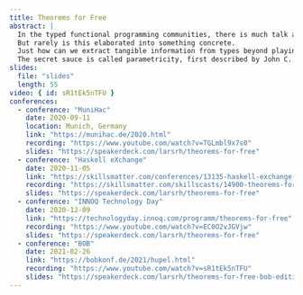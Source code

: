 ```yaml
---
title: Theorems for Free
abstract: |
  In the typed functional programming communities, there is much talk about “reasoning with types”.
  But rarely is this elaborated into something concrete.
  Just how can we extract tangible information from types beyond playing mere type tetris?
  The secret sauce is called parametricity, first described by John C. Reynolds, and later applied to Haskell by Philip Wadler in his seminal paper “Theorems for free!”.
slides:
  file: "slides"
  length: 55
video: { id: sR1tEk5nTFU }
conferences:
  - conference: "MuniHac"
    date: 2020-09-11
    location: Munich, Germany
    link: "https://munihac.de/2020.html"
    recording: "https://www.youtube.com/watch?v=TGLmbl9x7s0"
    slides: "https://speakerdeck.com/larsrh/theorems-for-free"
  - conference: "Haskell eXchange"
    date: 2020-11-05
    link: "https://skillsmatter.com/conferences/13135-haskell-exchange-2020#program"
    recording: "https://skillsmatter.com/skillscasts/14900-theorems-for-free"
    slides: "https://speakerdeck.com/larsrh/theorems-for-free"
  - conference: "INNOQ Technology Day"
    date: 2020-12-09
    link: "https://technologyday.innoq.com/programm/theorems-for-free"
    recording: "https://www.youtube.com/watch?v=EC0O2vJGVjw"
    slides: "https://speakerdeck.com/larsrh/theorems-for-free"
  - conference: "BOB"
    date: 2021-02-26
    link: "https://bobkonf.de/2021/hupel.html"
    recording: "https://www.youtube.com/watch?v=sR1tEk5nTFU"
    slides: "https://speakerdeck.com/larsrh/theorems-for-free-bob-edition"
---
```

